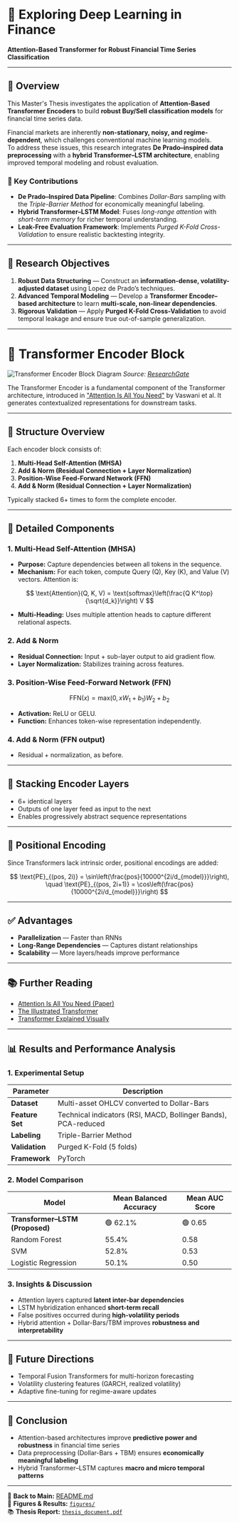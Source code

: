 # 🚀 Exploring Deep Learning in Finance  
**Attention-Based Transformer for Robust Financial Time Series Classification**

---

## 🧩 Overview

This Master's Thesis investigates the application of **Attention-Based Transformer Encoders** to build **robust Buy/Sell classification models** for financial time series data.  

Financial markets are inherently **non-stationary, noisy, and regime-dependent**, which challenges conventional machine learning models.  
To address these issues, this research integrates **De Prado–inspired data preprocessing** with a **hybrid Transformer–LSTM architecture**, enabling improved temporal modeling and robust evaluation.

### 🔑 Key Contributions
- **De Prado–Inspired Data Pipeline**: Combines *Dollar-Bars* sampling with the *Triple-Barrier Method* for economically meaningful labeling.  
- **Hybrid Transformer–LSTM Model**: Fuses *long-range attention* with *short-term memory* for richer temporal understanding.  
- **Leak-Free Evaluation Framework**: Implements *Purged K-Fold Cross-Validation* to ensure realistic backtesting integrity.  

---

## 🎯 Research Objectives

1. **Robust Data Structuring** — Construct an **information-dense, volatility-adjusted dataset** using Lopez de Prado’s techniques.  
2. **Advanced Temporal Modeling** — Develop a **Transformer Encoder–based architecture** to learn **multi-scale, non-linear dependencies**.  
3. **Rigorous Validation** — Apply **Purged K-Fold Cross-Validation** to avoid temporal leakage and ensure true out-of-sample generalization.  

---

# 🧠 Transformer Encoder Block

![Transformer Encoder Block Diagram](https://miro.medium.com/v2/resize:fit:640/format:webp/1*7sjcgd_nyODdLbZSxyxz_g.png)
*Source: [ResearchGate](https://www.researchgate.net/figure/Block-diagram-of-the-transformer-encoder_fig6_349339665)*

The Transformer Encoder is a fundamental component of the Transformer architecture, introduced in ["Attention Is All You Need"](https://arxiv.org/abs/1706.03762) by Vaswani et al. It generates contextualized representations for downstream tasks.

---

## 🔁 Structure Overview

Each encoder block consists of:

1. **Multi-Head Self-Attention (MHSA)**  
2. **Add & Norm (Residual Connection + Layer Normalization)**  
3. **Position-Wise Feed-Forward Network (FFN)**  
4. **Add & Norm (Residual Connection + Layer Normalization)**  

Typically stacked 6+ times to form the complete encoder.

---

## 🧩 Detailed Components

### 1. Multi-Head Self-Attention (MHSA)

- **Purpose:** Capture dependencies between all tokens in the sequence.
- **Mechanism:** For each token, compute Query (Q), Key (K), and Value (V) vectors. Attention is:

$$
\text{Attention}(Q, K, V) = \text{softmax}\left(\frac{Q K^\top}{\sqrt{d_k}}\right) V
$$

- **Multi-Heading:** Uses multiple attention heads to capture different relational aspects.

### 2. Add & Norm

- **Residual Connection:** Input + sub-layer output to aid gradient flow.  
- **Layer Normalization:** Stabilizes training across features.

### 3. Position-Wise Feed-Forward Network (FFN)

$$
\text{FFN}(x) = \text{max}(0, x W_1 + b_1) W_2 + b_2
$$

- **Activation:** ReLU or GELU.  
- **Function:** Enhances token-wise representation independently.

### 4. Add & Norm (FFN output)

- Residual + normalization, as before.

---

## 🔄 Stacking Encoder Layers

- 6+ identical layers  
- Outputs of one layer feed as input to the next  
- Enables progressively abstract sequence representations

---

## 🧭 Positional Encoding

Since Transformers lack intrinsic order, positional encodings are added:

$$
\text{PE}_{(pos, 2i)} = \sin\left(\frac{pos}{10000^{2i/d_{model}}}\right), \quad
\text{PE}_{(pos, 2i+1)} = \cos\left(\frac{pos}{10000^{2i/d_{model}}}\right)
$$

---

## ✅ Advantages

- **Parallelization** — Faster than RNNs  
- **Long-Range Dependencies** — Captures distant relationships  
- **Scalability** — More layers/heads improve performance

---

## 📚 Further Reading

- [Attention Is All You Need (Paper)](https://arxiv.org/abs/1706.03762)  
- [The Illustrated Transformer](http://jalammar.github.io/illustrated-transformer/)  
- [Transformer Explained Visually](https://poloclub.github.io/transformer-explainer/)

---

## 📊 Results and Performance Analysis

### 1. Experimental Setup

| Parameter | Description |
|------------|-------------|
| **Dataset** | Multi-asset OHLCV converted to Dollar-Bars |
| **Feature Set** | Technical indicators (RSI, MACD, Bollinger Bands), PCA-reduced |
| **Labeling** | Triple-Barrier Method |
| **Validation** | Purged K-Fold (5 folds) |
| **Framework** | PyTorch |

### 2. Model Comparison

| Model | Mean Balanced Accuracy | Mean AUC Score |
|--------|------------------------|----------------|
| **Transformer–LSTM (Proposed)** | 🟢 62.1% | 🟢 0.65 |
| Random Forest | 55.4% | 0.58 |
| SVM | 52.8% | 0.53 |
| Logistic Regression | 50.1% | 0.50 |

### 3. Insights & Discussion

- Attention layers captured **latent inter-bar dependencies**  
- LSTM hybridization enhanced **short-term recall**  
- False positives occurred during **high-volatility periods**  
- Hybrid attention + Dollar-Bars/TBM improves **robustness and interpretability**

---

## 🔭 Future Directions

- Temporal Fusion Transformers for multi-horizon forecasting  
- Volatility clustering features (GARCH, realized volatility)  
- Adaptive fine-tuning for regime-aware updates

---

## 🧩 Conclusion

- Attention-based architectures improve **predictive power and robustness** in financial time series  
- Data preprocessing (Dollar-Bars + TBM) ensures **economically meaningful labeling**  
- Hybrid Transformer–LSTM captures **macro and micro temporal patterns**  

---

📎 **Back to Main:** [README.md](./README.md)  
📂 **Figures & Results:** [`figures/`](./figures)  
📚 **Thesis Report:** [`thesis_document.pdf`](./docs/thesis_document.pdf)

